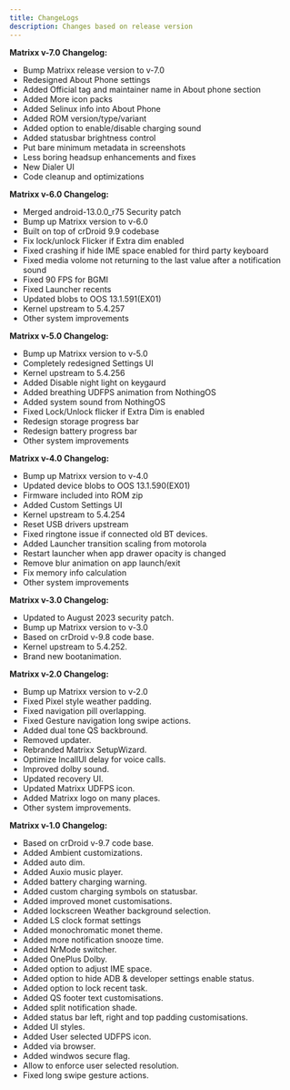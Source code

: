 ```yaml
---
title: ChangeLogs
description: Changes based on release version
---
```


<b>Matrixx v-7.0 Changelog:</b>
- Bump Matrixx release version to v-7.0
- Redesigned About Phone settings
- Added Official tag and maintainer name in About phone section
- Added More icon packs
- Added Selinux info into About Phone
- Added ROM version/type/variant
- Added option to enable/disable charging sound
- Added statusbar brightness control
- Put bare minimum metadata in screenshots
- Less boring headsup enhancements and fixes
- New Dialer UI
- Code cleanup and optimizations

<b>Matrixx v-6.0 Changelog:</b>
- Merged android-13.0.0_r75 Security patch
- Bump up Matrixx version to v-6.0
- Built on top of crDroid 9.9 codebase
- Fix lock/unlock Flicker if Extra dim enabled
- Fixed crashing if hide IME space enabled for third party keyboard 
- Fixed media volome not returning to the last value after a notification sound
- Fixed 90 FPS for BGMI
- Fixed Launcher recents
- Updated blobs to OOS 13.1.591(EX01)
- Kernel upstream to 5.4.257
- Other system improvements

<b>Matrixx v-5.0 Changelog:</b>
- Bump up Matrixx version to v-5.0 
- Completely redesigned Settings UI 
- Kernel upstream to 5.4.256
- Added Disable night light on keygaurd
- Added breathing UDFPS animation from NothingOS
- Added system sound from NothingOS
- Fixed Lock/Unlock flicker if Extra Dim is enabled
- Redesign storage progress bar
- Redesign battery progress bar
- Other system improvements

<b>Matrixx v-4.0 Changelog:</b>
- Bump up Matrixx version to v-4.0
- Updated device blobs to OOS 13.1.590(EX01)
- Firmware included into ROM zip
- Added Custom Settings UI 
- Kernel upstream to 5.4.254
- Reset USB drivers upstream 
- Fixed ringtone issue if connected old BT devices.
- Added Launcher transition scaling from motorola
- Restart launcher when app drawer opacity is changed
- Remove blur animation on app launch/exit 
- Fix memory info calculation
- Other system improvements

<b>Matrixx v-3.0 Changelog:</b>
- Updated to August 2023 security patch.
- Bump up Matrixx version to v-3.0
- Based on crDroid v-9.8 code base.
- Kernel upstream to 5.4.252.
- Brand new bootanimation.

<b>Matrixx v-2.0 Changelog:</b>
- Bump up Matrixx version to v-2.0
- Fixed Pixel style weather padding.
- Fixed navigation pill overlapping.
- Fixed Gesture navigation long swipe actions.
- Added dual tone QS backbround.
- Removed updater.
- Rebranded Matrixx SetupWizard.
- Optimize IncallUI delay for voice calls.
- Improved dolby sound.
- Updated recovery UI.
- Updated Matrixx UDFPS icon.
- Added Matrixx logo on many places.
- Other system improvements.

<b>Matrixx v-1.0 Changelog:</b>
- Based on crDroid v-9.7 code base.
- Added Ambient customizations.
- Added auto dim.
- Added Auxio music player.
- Added battery charging warning.
- Added custom charging symbols on statusbar.
- Added improved monet customisations.
- Added lockscreen Weather background selection.
- Added LS clock format settings
- Added monochromatic monet theme.
- Added more notification snooze time.
- Added NrMode switcher.
- Added OnePlus Dolby.
- Added option to adjust IME space.
- Added option to hide ADB & developer settings enable status.
- Added option to lock recent task.
- Added QS footer text customisations.
- Added split notification shade.
- Added status bar left, right and top padding customisations.
- Added UI styles.
- Added User selected UDFPS icon.
- Added via browser.
- Added windwos secure flag.
- Allow to enforce user selected resolution.
- Fixed long swipe gesture actions.
